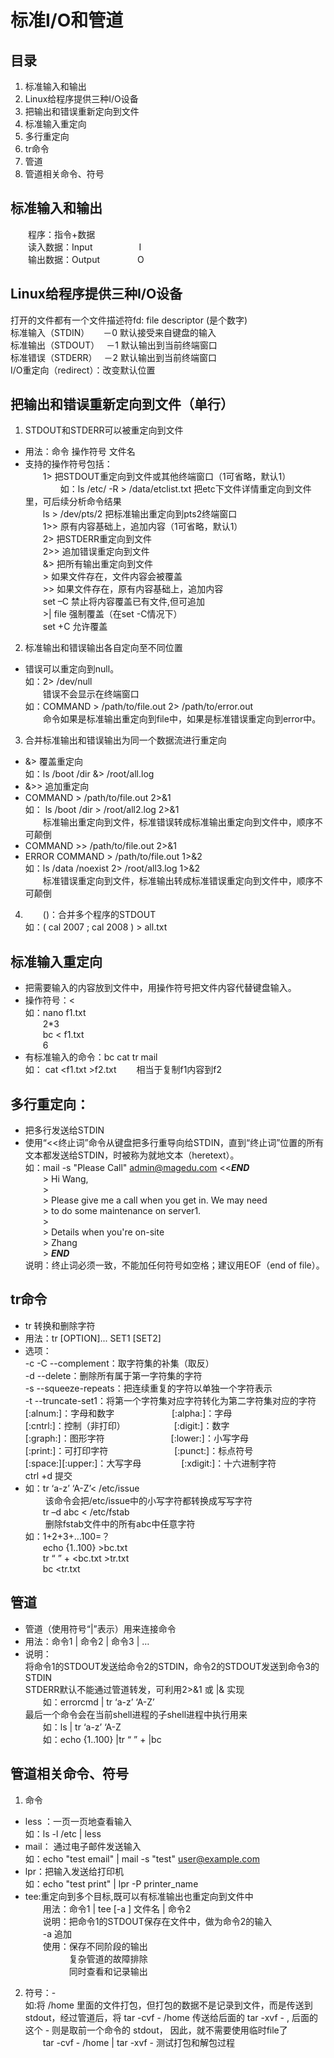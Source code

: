 # 标准I/O和管道  
 
## 目录  
1. 标准输入和输出  
2. Linux给程序提供三种I/O设备  
3. 把输出和错误重新定向到文件   
4. 标准输入重定向  
5. 多行重定向  
6. tr命令   
7. 管道  
8.  管道相关命令、符号



## 标准输入和输出  

&ensp;&ensp;&ensp;&ensp;程序：指令+数据  
&ensp;&ensp;&ensp;&ensp;读入数据：Input&ensp;&ensp;&ensp;&ensp;&ensp;&ensp;&ensp;&ensp;&ensp;&ensp; I  
&ensp;&ensp;&ensp;&ensp;输出数据：Output &ensp;&ensp;&ensp;&ensp;&ensp;&ensp;&ensp;&ensp;O    

## Linux给程序提供三种I/O设备
打开的文件都有一个文件描述符fd: file descriptor (是个数字)  
标准输入（STDIN） &ensp;&ensp;  －0  默认接受来自键盘的输入  
标准输出（STDOUT） &ensp;－1  默认输出到当前终端窗口  
标准错误（STDERR）&ensp; －2  默认输出到当前终端窗口  
I/O重定向（redirect）：改变默认位置

## 把输出和错误重新定向到文件（单行）  
1. STDOUT和STDERR可以被重定向到文件  
+ 用法：命令 操作符号 文件名  
+ 支持的操作符号包括：  
&ensp;&ensp;&ensp;&ensp;1> 把STDOUT重定向到文件或其他终端窗口（1可省略，默认1）  
&ensp;&ensp;&ensp;&ensp;&ensp;&ensp;&ensp;&ensp;如：ls /etc/ -R > /data/etclist.txt 把etc下文件详情重定向到文件里，可后续分析命令结果  
&ensp;&ensp;&ensp;&ensp;ls > /dev/pts/2 把标准输出重定向到pts2终端窗口  
&ensp;&ensp;&ensp;&ensp;1>> 原有内容基础上，追加内容（1可省略，默认1）  
&ensp;&ensp;&ensp;&ensp;2> 把STDERR重定向到文件  
&ensp;&ensp;&ensp;&ensp;2>> 追加错误重定向到文件  
&ensp;&ensp;&ensp;&ensp;&> 把所有输出重定向到文件  
&ensp;&ensp;&ensp;&ensp;> 如果文件存在，文件内容会被覆盖  
&ensp;&ensp;&ensp;&ensp;>> 如果文件存在，原有内容基础上，追加内容  
&ensp;&ensp;&ensp;&ensp;set –C 禁止将内容覆盖已有文件,但可追加  
&ensp;&ensp;&ensp;&ensp;>| file 强制覆盖（在set -C情况下）  
&ensp;&ensp;&ensp;&ensp;set +C 允许覆盖  

2. 标准输出和错误输出各自定向至不同位置  
 + 错误可以重定向到null。  
如：2> /dev/null  
&ensp;&ensp;&ensp;&ensp;错误不会显示在终端窗口  
如：COMMAND  > /path/to/file.out  2> /path/to/error.out    
 &ensp;&ensp;&ensp;&ensp;命令如果是标准输出重定向到file中，如果是标准错误重定向到error中。   
3. 合并标准输出和错误输出为同一个数据流进行重定向  
+ &> 覆盖重定向  
如：ls /boot  /dir  &> /root/all.log  
+ &>> 追加重定向  
+ COMMAND  > /path/to/file.out  2>&1   
如： ls /boot  /dir  > /root/all2.log  2>&1  
&ensp;&ensp;&ensp;&ensp;标准输出重定向到文件，标准错误转成标准输出重定向到文件中，顺序不可颠倒    
+ COMMAND  >> /path/to/file.out  2>&1  
+ ERROR COMMAND  > /path/to/file.out  1>&2  
如：ls /data  /noexist  2> /root/all3.log  1>&2  
&ensp;&ensp;&ensp;&ensp;标准错误重定向到文件，标准输出转成标准错误重定向到文件中，顺序不可颠倒  


4. &ensp;&ensp;&ensp;&ensp;()：合并多个程序的STDOUT  
如：( cal 2007 ; cal 2008 ) > all.txt  

## 标准输入重定向   
+ 把需要输入的内容放到文件中，用操作符号把文件内容代替键盘输入。  
+ 操作符号：<  
如：nano  f1.txt     
&ensp;&ensp;&ensp;&ensp;2*3  
&ensp;&ensp;&ensp;&ensp;bc  < f1.txt     
&ensp;&ensp;&ensp;&ensp;6  
+ 有标准输入的命令：bc cat tr mail  
如： cat  <f1.txt  >f2.txt &ensp;&ensp;&ensp;&ensp;相当于复制f1内容到f2  

## 多行重定向：  
+ 把多行发送给STDIN  
+ 使用“<<终止词”命令从键盘把多行重导向给STDIN，直到“终止词”位置的所有文本都发送给STDIN，时被称为就地文本（heretext）。  
如：mail -s "Please Call"  admin@magedu.com <<**_END_**   
&ensp;&ensp;&ensp;&ensp;\> Hi Wang,  
&ensp;&ensp;&ensp;&ensp;\>  
&ensp;&ensp;&ensp;&ensp;\> Please give me a call when you get in. We may need   
&ensp;&ensp;&ensp;&ensp;\> to do some maintenance on server1.   
&ensp;&ensp;&ensp;&ensp;\>  
&ensp;&ensp;&ensp;&ensp;\> Details when you're on-site  
&ensp;&ensp;&ensp;&ensp;\> Zhang  
&ensp;&ensp;&ensp;&ensp;\> **_END_**  
说明：终止词必须一致，不能加任何符号如空格；建议用EOF（end of file）。  


## tr命令  
+ tr 转换和删除字符  
+ 用法：tr [OPTION]... SET1 [SET2]  
+ 选项：  
-c  -C --complement：取字符集的补集（取反）  
-d  --delete：删除所有属于第一字符集的字符  
-s  --squeeze-repeats：把连续重复的字符以单独一个字符表示  
-t  --truncate-set1：将第一个字符集对应字符转化为第二字符集对应的字符  
[:alnum:]：字母和数字    &ensp;&ensp;&ensp;&ensp;&ensp;&ensp;&ensp;&ensp;&ensp;&ensp;&ensp;&ensp;      [:alpha:]：字母           
[:cntrl:]：控制（非打印）    &ensp;&ensp;&ensp;&ensp;&ensp;&ensp;&ensp;&ensp;&ensp;&ensp;    [:digit:]：数字          
[:graph:]：图形字符        &ensp;&ensp;&ensp;&ensp;&ensp;&ensp;&ensp;&ensp;&ensp;&ensp;&ensp;&ensp;&ensp;&ensp;     [:lower:]：小写字母       
[:print:]：可打印字符       &ensp;&ensp;&ensp;&ensp;&ensp;&ensp;&ensp;&ensp;&ensp;&ensp;&ensp;&ensp;&ensp;&ensp;     [:punct:]：标点符号         
[:space:][:upper:]：大写字母   &ensp;&ensp;&ensp;&ensp;&ensp;&ensp;&ensp;&ensp;   [:xdigit:]：十六进制字符  
ctrl +d 提交  
+ 如：tr ‘a-z’ ‘A-Z’< /etc/issue  
&ensp;&ensp;&ensp;&ensp; 该命令会把/etc/issue中的小写字符都转换成写写字符  
&ensp;&ensp;&ensp;&ensp;tr –d abc < /etc/fstab   
&ensp;&ensp;&ensp;&ensp; 删除fstab文件中的所有abc中任意字符  
  如：1+2+3+...100=？  
&ensp;&ensp;&ensp;&ensp;echo {1..100} >bc.txt  
&ensp;&ensp;&ensp;&ensp;tr “ ” + <bc.txt >tr.txt  
&ensp;&ensp;&ensp;&ensp;bc <tr.txt  
     
## 管道  
+ 管道（使用符号“|”表示）用来连接命令  
+ 用法：命令1 | 命令2 | 命令3 | …  
+ 说明：  
将命令1的STDOUT发送给命令2的STDIN，命令2的STDOUT发送到命令3的STDIN  
STDERR默认不能通过管道转发，可利用2>&1 或 |& 实现  
&ensp;&ensp;&ensp;&ensp;如：errorcmd | tr ‘a-z’ ‘A-Z’  
最后一个命令会在当前shell进程的子shell进程中执行用来  
&ensp;&ensp;&ensp;&ensp;如：ls | tr ‘a-z’ ‘A-Z  
&ensp;&ensp;&ensp;&ensp;如：echo {1..100} |tr “ ” + |bc  


## 管道相关命令、符号  
1. 命令   
+ less ：一页一页地查看输入  
如：ls -l /etc | less   
+ mail： 通过电子邮件发送输入  
如：echo "test email" | mail -s "test" user@example.com  
+ lpr：把输入发送给打印机  
如：echo "test print" | lpr -P printer_name  
+ tee:重定向到多个目标,既可以有标准输出也重定向到文件中  
&ensp;&ensp;&ensp;&ensp;用法：命令1 | tee [-a ] 文件名 | 命令2   
&ensp;&ensp;&ensp;&ensp;说明：把命令1的STDOUT保存在文件中，做为命令2的输入  
&ensp;&ensp;&ensp;&ensp;-a 追加  
&ensp;&ensp;&ensp;&ensp;使用：保存不同阶段的输出  
&ensp;&ensp;&ensp;&ensp;&ensp;&ensp;&ensp;&ensp;&ensp;&ensp;复杂管道的故障排除  
&ensp;&ensp;&ensp;&ensp;&ensp;&ensp;&ensp;&ensp;&ensp;&ensp;同时查看和记录输出   

2. 符号：-   
如:将 /home 里面的文件打包，但打包的数据不是记录到文件，而是传送到 stdout，经过管道后，将 tar -cvf - /home 传送给后面的 tar -xvf - , 后面的这个 - 则是取前一个命令的 stdout， 因此，就不需要使用临时file了  
&ensp;&ensp;&ensp;&ensp;tar -cvf - /home | tar -xvf -  测试打包和解包过程   
